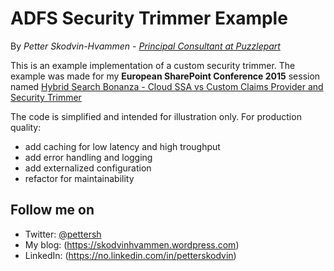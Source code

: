 # ADFS Security Trimmer Example
By *Petter Skodvin-Hvammen - [Principal Consultant at Puzzlepart](http://www.puzzlepart.com)*

This is an example implementation of a custom security trimmer. The example was made for my **European SharePoint Conference 2015** session named [Hybrid Search Bonanza - Cloud SSA vs Custom Claims Provider and Security Trimmer](http://www.sharepointeurope.com/conferences/session/445/hybrid-search-bonanza--cloud-ssa-vs-custom-claims-provider-and-security-trimmer-level-400)

The code is simplified and intended for illustration only. For production quality:

- add caching for low latency and high troughput
- add error handling and logging
- add externalized configuration
- refactor for maintainability

## Follow me on 

- Twitter: [@pettersh](https://twitter.com/pettersh)
- My blog: (https://skodvinhvammen.wordpress.com)
- LinkedIn: (https://no.linkedin.com/in/petterskodvin)
